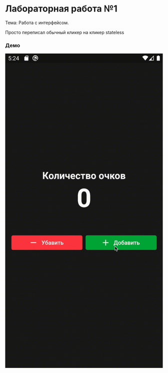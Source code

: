 # Лабораторная работа №1

Тема: Работа с интерфейсом.

Просто переписал обычный кликер на кликер stateless

### Демо
![demo](../demo/lab_1.gif)
